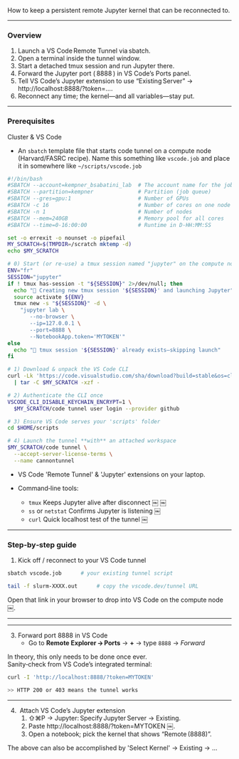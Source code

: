 How to keep a persistent remote Jupyter kernel that can be reconnected to.

---

### Overview

1.	Launch a VS Code Remote Tunnel via sbatch.
2.	Open a terminal inside the tunnel window.
3.	Start a detached tmux session and run Jupyter there.
4.	Forward the Jupyter port ( 8888 ) in VS Code’s Ports panel.
5.	Tell VS Code’s Jupyter extension to use “Existing Server” → http://localhost:8888/?token=….
6.	Reconnect any time; the kernel—and all variables—stay put.

---

### Prerequisites

Cluster & VS Code
- An `sbatch` template file that starts code tunnel on a compute node (Harvard/FASRC recipe). Name this something like `vscode.job` and place it in somewhere like `~/scripts/vscode.job`

```bash
#!/bin/bash
#SBATCH --account=kempner_bsabatini_lab  # The account name for the job.
#SBATCH --partition=kempner              # Partition (job queue)
#SBATCH --gres=gpu:1                     # Number of GPUs
#SBATCH -c 16                            # Number of cores on one node
#SBATCH -n 1                             # Number of nodes
#SBATCH --mem=240GB                      # Memory pool for all cores
#SBATCH --time=0-16:00:00                # Runtime in D-HH:MM:SS

set -o errexit -o nounset -o pipefail
MY_SCRATCH=$(TMPDIR=/scratch mktemp -d)
echo $MY_SCRATCH

# 0) Start (or re-use) a tmux session named "jupyter" on the compute node
ENV="fr"
SESSION="jupyter"
if ! tmux has-session -t "${SESSION}" 2>/dev/null; then
  echo "🔹 Creating new tmux session '${SESSION}' and launching Jupyter"
  source activate ${ENV}
  tmux new -s "${SESSION}" -d \
    "jupyter lab \
       --no-browser \
       --ip=127.0.0.1 \
       --port=8888 \
       --NotebookApp.token='MYTOKEN'"
else
  echo "🔹 tmux session '${SESSION}' already exists—skipping launch"
fi

# 1) Download & unpack the VS Code CLI
curl -Lk 'https://code.visualstudio.com/sha/download?build=stable&os=cli-alpine-x64' \
  | tar -C $MY_SCRATCH -xzf -

# 2) Authenticate the CLI once
VSCODE_CLI_DISABLE_KEYCHAIN_ENCRYPT=1 \
  $MY_SCRATCH/code tunnel user login --provider github

# 3) Ensure VS Code serves your 'scripts' folder  
cd $HOME/scripts

# 4) Launch the tunnel **with** an attached workspace  
$MY_SCRATCH/code tunnel \
  --accept-server-license-terms \
  --name cannontunnel
```

- VS Code 'Remote Tunnel' & 'Jupyter' extensions on your laptop.

- Command‑line tools:
    - `tmux`	Keeps Jupyter alive after disconnect	￼ ￼
    - `ss` or `netstat`	Confirms Jupyter is listening	￼
    - `curl`	Quick localhost test of the tunnel	￼


---

### Step‑by‑step guide

1. Kick off / reconnect to your VS Code tunnel

```bash
sbatch vscode.job      # your existing tunnel script
```
```bash
tail -f slurm-XXXX.out      # copy the vscode.dev/tunnel URL
```

Open that link in your browser to drop into VS Code on the compute node  ￼.

---

<!-- 2. Launch Jupyter inside a detached tmux

**⮕ VS Code terminal (inside tunnel)**
```bash
tmux new -s jupyter                            # create session
```
then, inside the new session:
```bash
conda activate env

jupyter lab --no-browser --ip=127.0.0.1 --port=8888 \
  --NotebookApp.token="MYTOKEN"  # start Jupyter
```

Verify it’s listening:
```bash
ss -ltnp | grep 8888           # LISTEN 127.0.0.1:8888 …
``` -->

---

3. Forward port 8888 in VS Code
    - Go to  **Remote Explorer → Ports** → **+** → type `8888` → *Forward*  

In theory, this only needs to be done once ever. \
Sanity‑check from VS Code’s integrated terminal:  
```bash
curl -I 'http://localhost:8888/?token=MYTOKEN'

>> HTTP 200 or 403 means the tunnel works
```

---

4.  Attach VS Code’s Jupyter extension
	1.	⇧⌘P → Jupyter: Specify Jupyter Server → Existing.
	2.	Paste http://localhost:8888/?token=MYTOKEN  ￼.
	3.	Open a notebook; pick the kernel that shows “Remote (8888)”.

The above can also be accomplished by 'Select Kernel' -> Existing -> ...
